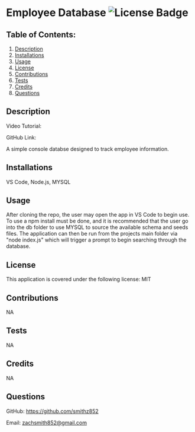 # Employee Database ![License Badge](https://img.shields.io/badge/License-MIT-blue)
  
## Table of Contents:
  1. [Description](#description)
  2. [Installations](#installations)
  3. [Usage](#usage)
  4. [License](#license)
  5. [Contributions](#contributions)
  6. [Tests](#tests)
  7. [Credits](#credits)
  8. [Questions](#questions)

## Description

Video Tutorial:

GitHub Link:

A simple console databse designed to track employee information.

## Installations

VS Code, Node.js, MYSQL

## Usage

After cloning the repo, the user may open the app in VS Code to begin use. To use a npm install must be done, and it is recommended that the user go into the db folder to use MYSQL to source the available schema and seeds files. The application can then be run from the projects main folder via "node index.js" which will trigger a prompt to begin searching through the database.

## License

This application is covered under the following license: MIT

    
## Contributions

NA

## Tests

NA

## Credits

NA

## Questions

GitHub: https://github.com/smithz852
  
Email: zachsmith852@gmail.com


